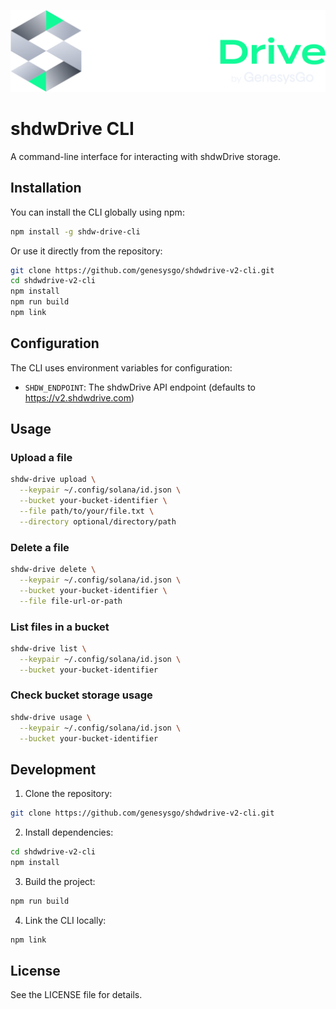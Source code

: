 <p align="center">
  <img src="assets/shdwdrive-logo.svg" alt="ShdwDrive Logo" width="600"/>
</p>

# shdwDrive CLI

A command-line interface for interacting with shdwDrive storage.

## Installation

You can install the CLI globally using npm:

```bash
npm install -g shdw-drive-cli
```

Or use it directly from the repository:

```bash
git clone https://github.com/genesysgo/shdwdrive-v2-cli.git
cd shdwdrive-v2-cli
npm install
npm run build
npm link
```

## Configuration

The CLI uses environment variables for configuration:

- `SHDW_ENDPOINT`: The shdwDrive API endpoint (defaults to https://v2.shdwdrive.com)

## Usage

### Upload a file

```bash
shdw-drive upload \
  --keypair ~/.config/solana/id.json \
  --bucket your-bucket-identifier \
  --file path/to/your/file.txt \
  --directory optional/directory/path
```

### Delete a file

```bash
shdw-drive delete \
  --keypair ~/.config/solana/id.json \
  --bucket your-bucket-identifier \
  --file file-url-or-path
```

### List files in a bucket

```bash
shdw-drive list \
  --keypair ~/.config/solana/id.json \
  --bucket your-bucket-identifier
```

### Check bucket storage usage

```bash
shdw-drive usage \
  --keypair ~/.config/solana/id.json \
  --bucket your-bucket-identifier
```

## Development

1. Clone the repository:
```bash
git clone https://github.com/genesysgo/shdwdrive-v2-cli.git
```

2. Install dependencies:
```bash
cd shdwdrive-v2-cli
npm install
```

3. Build the project:
```bash
npm run build
```

4. Link the CLI locally:
```bash
npm link
```

## License

See the LICENSE file for details.